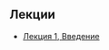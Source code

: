 ## Лекции

* [Лекция 1, Введение](https://docs.google.com/presentation/d/1IyVF9s92vpT6ueak4Go-dRmDjsVYQbwDt6vDQ0bQC_w)

